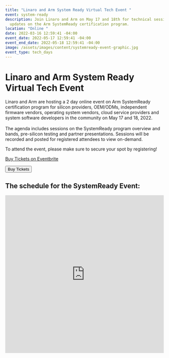 ```yaml
---
title: "Linaro and Arm System Ready Virtual Tech Event "
event: system-ready
description: Join Linaro and Arm on May 17 and 18th for technical sessions and
  updates on the Arm SystemReady certification program.
location: "Online "
date: 2022-03-16 12:59:41 -04:00
event_date: 2022-05-17 12:59:41 -04:00
event_end_date: 2022-05-18 12:59:41 -04:00
image: /assets/images/content/systemready-event-graphic.jpg
event_type: tech_days
---
```

# Linaro and Arm System Ready Virtual Tech Event 

Linaro and Arm are hosting a 2 day online event on Arm SystemReady certification program for silicon providers, OEM/ODMs, independent firmware vendors, operating system vendors, cloud service providers and system software developers in the community on May 17 and 18, 2022.\
\
The agenda includes sessions on the SystemReady program overview and bands, pre-silicon testing and partner presentations. Sessions will be recorded and posted for registered attendees to view on-demand. 

To attend the event, please make sure to secure your spot by registering!



<!-- Noscript content for added SEO -->

<noscript><a href="https://www.eventbrite.co.uk/e/linaro-and-arm-system-ready-virtual-tech-event-tickets-298747039437" rel="noopener noreferrer" target="_blank">Buy Tickets on Eventbrite</a></noscript>

<!-- You can customise this button any way you like -->

<button id="eventbrite-widget-modal-trigger-298747039437" type="button">Buy Tickets</button>

<script src="https://www.eventbrite.co.uk/static/widgets/eb_widgets.js"></script>

<script type="text/javascript">
    var exampleCallback = function() {
        console.log('Order complete!');
    };

    window.EBWidgets.createWidget({
        widgetType: 'checkout',
        eventId: '298747039437',
        modal: true,
        modalTriggerElementId: 'eventbrite-widget-modal-trigger-298747039437',
        onOrderComplete: exampleCallback
    });
</script>





## The schedule for the SystemReady Event:

<style> #pine-sessions { width: 100%; height: 500px; border: 0; display: block; }</style><iframe id="pine-sessions" frameborder="0" border="0" height="500" width="100%" src="https://events.pinetool.ai/2630/#widgets/sessions"></iframe>